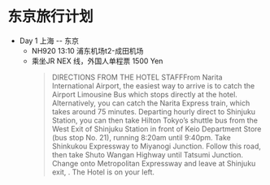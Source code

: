 # 东京旅行计划
* Day 1 上海 -- 东京
  * NH920 13:10 浦东机场t2-成田机场
  * 乘坐JR NEX 线，外国人单程票 1500 Yen
    >DIRECTIONS FROM THE HOTEL STAFFFrom Narita International Airport, the easiest way to arrive is to catch the Airport Limousine Bus which stops directly at the hotel. Alternatively, you can catch the Narita Express train, which takes around 75 minutes. Departing hourly direct to Shinjuku Station, you can then take Hilton Tokyo’s shuttle bus from the West Exit of Shinjuku Station in front of Keio Department Store (bus stop No. 21), running 8:20am until 9:40pm.
    >Take Shinkukou Expressway to Miyanogi Junction. Follow this road, then take Shuto Wangan Highway until Tatsumi Junction. Change onto Metropolitan Expressway and leave at Shinjuku exit, . The Hotel is on your left.
    
